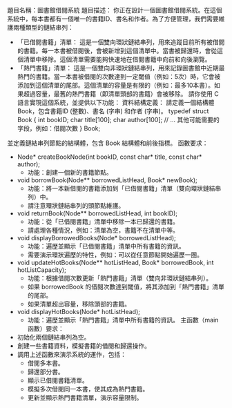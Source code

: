 題目名稱：圖書館借閱系統
題目描述：
你正在設計一個圖書館借閱系統。在這個系統中，每本書都有一個唯一的書籍ID、書名和作者。為了方便管理，我們需要維護兩種類型的鏈結串列：
 * 「已借閱書籍」清單： 這是一個雙向環狀鏈結串列，用來追蹤目前所有被借閱的書籍。每一本書被借閱後，會被新增到這個清單中。當書被歸還時，會從這個清單中移除。這個清單需要能夠快速地在借閱書籍中向前和向後瀏覽。
 * 「熱門書籍」清單： 這是一個雙向非環狀鏈結串列，用來記錄圖書館中近期最熱門的書籍。當一本書被借閱的次數達到一定閾值（例如：5次）時，它會被添加到這個清單的尾部。這個清單的容量是有限的（例如：最多10本書）。如果超過容量，最舊的熱門書籍（即清單頭部的書籍）會被移除。
請你使用 C 語言實現這個系統，並提供以下功能：
資料結構定義：
請定義一個結構體 Book，包含書籍ID (整數)、書名 (字串) 和作者 (字串)。
typedef struct Book {
    int bookID;
    char title[100];
    char author[100];
    // ... 其他可能需要的字段，例如：借閱次數
} Book;

並定義鏈結串列節點的結構體，包含 Book 結構體和前後指標。
函數要求：
 * Node* createBookNode(int bookID, const char* title, const char* author);
   * 功能：創建一個新的書籍節點。
 * void borrowBook(Node** borrowedListHead, Book* newBook);
   * 功能：將一本新借閱的書籍添加到「已借閱書籍」清單（雙向環狀鏈結串列）中。
   * 請注意環狀鏈結串列的頭節點維護。
 * void returnBook(Node** borrowedListHead, int bookID);
   * 功能：從「已借閱書籍」清單中移除一本已歸還的書籍。
   * 請處理各種情況，例如：清單為空，書籍不在清單中等。
 * void displayBorrowedBooks(Node* borrowedListHead);
   * 功能：遍歷並顯示「已借閱書籍」清單中所有書籍的資訊。
   * 需要演示環狀遍歷的特性，例如：可以從任意節點開始遍歷一圈。
 * void updateHotBooks(Node** hotListHead, Book* borrowedBook, int hotListCapacity);
   * 功能：根據借閱次數更新「熱門書籍」清單（雙向非環狀鏈結串列）。
   * 如果 borrowedBook 的借閱次數達到閾值，將其添加到「熱門書籍」清單的尾部。
   * 如果清單超出容量，移除頭部的書籍。
 * void displayHotBooks(Node* hotListHead);
   * 功能：遍歷並顯示「熱門書籍」清單中所有書籍的資訊。
主函數（main 函數）要求：
 * 初始化兩個鏈結串列為空。
 * 創建一些書籍資料，模擬書籍的借閱和歸還操作。
 * 調用上述函數來演示系統的運作，包括：
   * 借閱多本書。
   * 歸還部分書。
   * 顯示已借閱書籍清單。
   * 模擬多次借閱同一本書，使其成為熱門書籍。
   * 更新並顯示熱門書籍清單，演示容量限制。